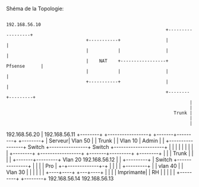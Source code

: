 
Shéma de la Topologie:

                                                                 192.168.56.10
                                                                +------------------+
                                  +-----------+                 |                  |
                                  |           |                 |                  |
                                  |    NAT    +-----------------+     Pfsense      |
                                  |           |                 |                  |
                                  +-----------+                 |                  |
                                                                +--------+---------+
                                                                         |
                                                                         |
                                                                   Trunk |
                                                                         |
                                                                         |
192.168.56.20                                                            |                                192.168.56.11
   +--------+                 +-----------------+                +-------+---------+                     +--------+
   | Serveur|     Vlan 50     |                 |     Trunk      |                 |       Vlan 10       | Admin  |
   |        +-----------------+     Switch      +----------------+     Switch      +---------------------+        |
   |        |                 |                 |                |                 |                     |        |
   +--------+                 +-----------------+                +-------+---------+                     +--------+
                                                                         |
                                                                         |
                                                                         |
                                                                   Trunk |
                                                                         |
                                                                         |
                                                                         |
                                                                 +-------+---------+    Vlan 20     192.168.56.12
                                                                 |                 |               +---------+
                                                                 |     Switch      +---------------+         |
                                                                 |                 |               |   Pro   |
                                                                 +-+-------------+-+               |         |
                                                                   |             |                 +---------+
                                                                   |             |
                                                          vlan 40  |             |  Vlan 30
                                                                   |             |
                                                                   |             |
                                                                   |             |
                                                              +----+----+    +---+----+
                                                              |         |    |        |
                                                              Imprimante|    |   RH   |
                                                              |         |    |        |
                                                              +---------+    +--------+
                                                            192.168.56.14    192.168.56.13


 
